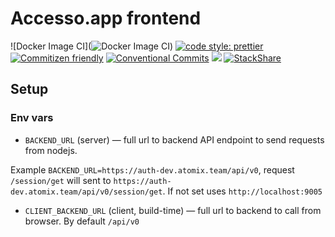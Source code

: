 # Accesso.app frontend

![Docker Image CI](![Docker Image CI](https://github.com/accesso-app/frontend/workflows/Docker%20Image%20CI/badge.svg)) [![code style: prettier](https://img.shields.io/badge/code_style-prettier-ff69b4.svg)](http://prettier.io) [![Commitizen friendly](https://img.shields.io/badge/commitizen-friendly-brightgreen.svg)](http://commitizen.github.io/cz-cli/) [![Conventional Commits](https://img.shields.io/badge/Conventional%20Commits-1.0.0-yellow.svg)](https://conventionalcommits.org) [![](https://img.shields.io/badge/feature/slices-1.0-blue)](https://featureslices.dev/v1.0) [![StackShare](http://img.shields.io/badge/tech-stack-0690fa.svg?style=flat)](https://stackshare.io/accessoapp/frontend)

## Setup

### Env vars

- `BACKEND_URL` (server) — full url to backend API endpoint to send requests from nodejs.

Example `BACKEND_URL=https://auth-dev.atomix.team/api/v0`, request `/session/get` will sent to `https://auth-dev.atomix.team/api/v0/session/get`. If not set uses `http://localhost:9005`

- `CLIENT_BACKEND_URL` (client, build-time) — full url to backend to call from browser. By default `/api/v0`

